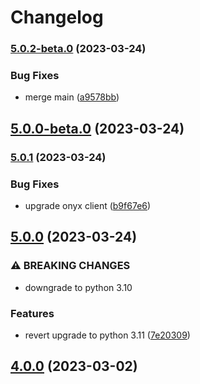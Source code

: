 # Changelog


### [5.0.2-beta.0](https://github.com/muhlba91/onyx-homeassistant-integration/compare/v5.0.1...v5.0.2-beta.0) (2023-03-24)


### Bug Fixes

* merge main ([a9578bb](https://github.com/muhlba91/onyx-homeassistant-integration/commit/a9578bbc8d131f02f93b2c2355bf7ae2696908f1))

## [5.0.0-beta.0](https://github.com/muhlba91/onyx-homeassistant-integration/compare/v4.0.0...v5.0.0-beta.0) (2023-03-24)

### [5.0.1](https://github.com/muhlba91/onyx-homeassistant-integration/compare/v5.0.0...v5.0.1) (2023-03-24)


### Bug Fixes

* upgrade onyx client ([b9f67e6](https://github.com/muhlba91/onyx-homeassistant-integration/commit/b9f67e650448f17d1f020225427e54955803778f))

## [5.0.0](https://github.com/muhlba91/onyx-homeassistant-integration/compare/v4.0.0...v5.0.0) (2023-03-24)


### ⚠ BREAKING CHANGES

* downgrade to python 3.10

### Features

* revert upgrade to python 3.11 ([7e20309](https://github.com/muhlba91/onyx-homeassistant-integration/commit/7e20309883f57c073ed9e94dd8b78a510a52c2f9))

## [4.0.0](https://github.com/muhlba91/onyx-homeassistant-integration/compare/v4.0.0-beta.0...v4.0.0) (2023-03-02)
